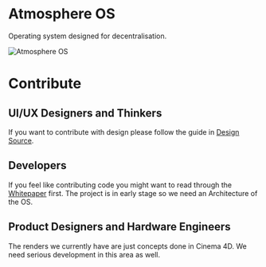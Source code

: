 # Atmosphere OS

Operating system designed for decentralisation.

![Atmosphere OS](https://github.com/Embrace-clarity/atmosphere-os/blob/master/Design%20Source/Assets/Header.png)



# Contribute

## UI/UX Designers and Thinkers
If you want to contribute with design please follow the guide in [Design Source](https://github.com/Embrace-clarity/atmosphere-os/tree/master/Design%20Source).

## Developers
If you feel like contributing code you might want to read through the [Whitepaper](https://github.com/Embrace-clarity/clarity-whitepaper) first. The project is in early stage so we need an Architecture of the OS. 

## Product Designers and Hardware Engineers
The renders we currently have are just concepts done in Cinema 4D. We need serious development in this area as well.
